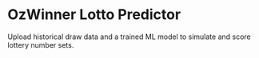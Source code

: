 # OzWinner Lotto Predictor
Upload historical draw data and a trained ML model to simulate and score lottery number sets.